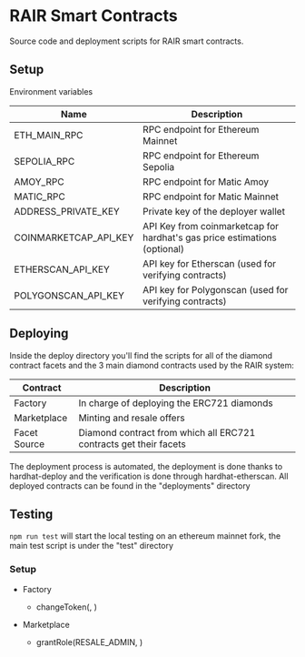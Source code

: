 # RAIR Smart Contracts
Source code and deployment scripts for RAIR smart contracts.

## Setup
Environment variables  

| Name | Description |
| --- | --- | 
| ETH_MAIN_RPC | RPC endpoint for Ethereum Mainnet |
| SEPOLIA_RPC | RPC endpoint for Ethereum Sepolia | 
| AMOY_RPC | RPC endpoint for Matic Amoy |
| MATIC_RPC | RPC endpoint for Matic Mainnet |
| ADDRESS_PRIVATE_KEY | Private key of the deployer wallet |
| COINMARKETCAP_API_KEY | API Key from coinmarketcap for hardhat's gas price estimations (optional) |
| ETHERSCAN_API_KEY | API key for Etherscan (used for verifying contracts) |
| POLYGONSCAN_API_KEY | API key for Polygonscan (used for verifying contracts) |

## Deploying
Inside the deploy directory you'll find the scripts for all of the diamond contract facets and the 3 main diamond contracts used by the RAIR system:  

| Contract | Description |
| --- | --- |
| Factory | In charge of deploying the ERC721 diamonds |
| Marketplace | Minting and resale offers |
| Facet Source | Diamond contract from which all ERC721 contracts get their facets |

The deployment process is automated, the deployment is done thanks to hardhat-deploy and the verification is done through hardhat-etherscan.  All deployed contracts can be found in the "deployments" directory

## Testing
```npm run test``` will start the local testing on an ethereum mainnet fork, the main test script is under the "test" directory

### Setup
* Factory
    * changeToken(<erc20 address>, <price to deploy>)

* Marketplace
    * grantRole(RESALE_ADMIN, <signer address>)